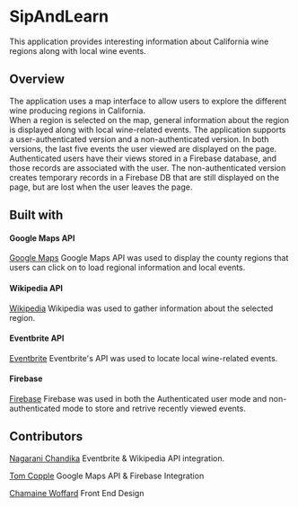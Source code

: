 # SipAndLearn
This application provides interesting information about California wine regions along with local wine events.  

## Overview

The application uses a map interface to allow users to explore the different wine producing regions in California.  
When a region is selected on the map, general information about the region is displayed along with local wine-related events.
The application supports a user-authenticated version and a non-authenticated version.  In both versions, the last five events the user
 viewed are displayed on the page.  Authenticated users have their views stored in a Firebase database, and those records are associated with the user.  The non-authenticated version creates temporary records in a Firebase DB that are still displayed on the page, but are lost when the user leaves the page.



## Built with

#### Google Maps API

[Google Maps](https://developers.google.com/maps/ "Google Maps")
Google Maps API was used to display the county regions that users can click on to load regional information and local events.

#### Wikipedia API

[Wikipedia](https://www.mediawiki.org/wiki/API:Main_page "Wikipedia")
Wikipedia was used to gather information about the selected region.

#### Eventbrite API

[Eventbrite](https://www.eventbrite.com/developer/v3/ "Eventbrite")
Eventbrite's API was used to locate local wine-related events.

#### Firebase

[Firebase](https://firebase.google.com/ "Firebase")
Firebase was used in both the Authenticated user mode and non-authenticated mode to store and retrive recently viewed events.





## Contributors

[Nagarani Chandika](https://github.com/nchandika1)
Eventbrite & Wikipedia API integration.

[Tom Copple](https://github.com/studiotc)
Google Maps API & Firebase Integration

[Chamaine Woffard](https://github.com/Chamaine)
Front End Design
